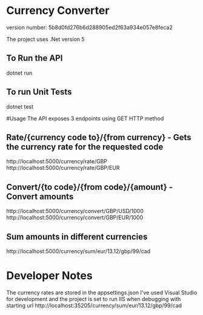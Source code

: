 ﻿# Currency Converter

version number: 5b8d0fd276b6d288905ed2f63a934e057e8feca2

The project uses .Net version 5

## To Run the API
dotnet run

## To run Unit Tests
dotnet test

#Usage
The API exposes 3 endpoints using GET HTTP method

## Rate/{currency code to}/{from currency} - Gets the currency rate for the requested code
http://localhost:5000/currency/rate/GBP
http://localhost:5000/currency/rate/GBP/EUR

## Convert/{to code}/{from code}/{amount} - Convert amounts
http://localhost:5000/currency/convert/GBP/USD/1000
http://localhost:5000/currency/convert/GBP/EUR/1000

## Sum amounts in different currencies
http://localhost:5000/currency/sum/eur/13.12/gbp/99/cad

# Developer Notes
The currency rates are stored in the appsettings.json
I've used Visual Studio for development and the project is set to run IIS when debugging with starting url
http://localhost:35205/currency/sum/eur/13.12/gbp/99/cad